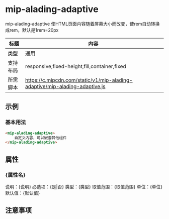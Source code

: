 # mip-alading-adaptive

mip-alading-adaptive 使HTML页面内容随着屏幕大小而改变，使rem自动转换成rem，默认是1rem=20px

标题|内容
----|----
类型|通用
支持布局|responsive,fixed-height,fill,container,fixed
所需脚本|https://c.mipcdn.com/static/v1/mip-alading-adaptive/mip-alading-adaptive.js

## 示例

### 基本用法
```html
<mip-alading-adaptive>
    自定义内容，可以嵌套其他组件
</mip-alading-adaptive>
```

## 属性

### {属性名}

说明：{说明}
必选项：{是|否}
类型：{类型}
取值范围：{取值范围}
单位：{单位}
默认值：{默认值}

## 注意事项

